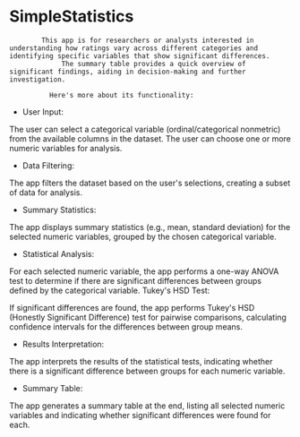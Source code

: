 # SimpleStatistics

            This app is for researchers or analysts interested in understanding how ratings vary across different categories and identifying specific variables that show significant differences.
                 The summary table provides a quick overview of significant findings, aiding in decision-making and further investigation.

              Here's more about its functionality:

 - User Input:

The user can select a categorical variable (ordinal/categorical nonmetric) from the available columns in the dataset.
The user can choose one or more numeric variables for analysis.
- Data Filtering:

The app filters the dataset based on the user's selections, creating a subset of data for analysis.
- Summary Statistics:

The app displays summary statistics (e.g., mean, standard deviation) for the selected numeric variables, grouped by the chosen categorical variable.
- Statistical Analysis:

For each selected numeric variable, the app performs a one-way ANOVA test to determine if there are significant differences between groups defined by the categorical variable.
Tukey's HSD Test:

If significant differences are found, the app performs Tukey's HSD (Honestly Significant Difference) test for pairwise comparisons, calculating confidence intervals for the differences between group means.
 - Results Interpretation:

The app interprets the results of the statistical tests, indicating whether there is a significant difference between groups for each numeric variable.
 - Summary Table:

The app generates a summary table at the end, listing all selected numeric variables and indicating whether significant differences were found for each.
